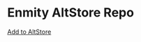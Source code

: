 # Enmity AltStore Repo
<a href='altstore://source?URL=https://raw.githubusercontent.com/PT1126/enmity-altstore-repo/main/enmity.json'>Add to AltStore</a>
